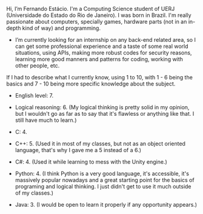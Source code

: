 Hi, I’m Fernando Estácio. I'm a Computing Science student of UERJ (Universidade do Estado do Rio de Janeiro). I was born in Brazil. 
I'm really passionate about computers, specially games, hardware parts (not in an in-depth kind of way) and programming.

- I’m currently looking for an internship on any back-end related area, so I can get some professional experience and a taste of
  some real world situations, using APIs, making more robust codes for security reasons, learning more good manners 
  and patterns for coding, working with other people, etc.

If I had to describe what I currently know, using 1 to 10, with 1 - 6 being the basics and 7 - 10 being more specific knowledge about the subject.

- English level: 7. 

- Logical reasoning: 6.
(My logical thinking is pretty solid in my opinion, but I wouldn't go as far as to say that it's flawless or anything like that. I still have much to learn.)

- C: 4.
- C++: 5. (Used it in most of my classes, but not as an object oriented language, that's why I gave me a 5 instead of a 6.)
- C#: 4. (Used it while learning to mess with the Unity engine.)

- Python: 4.
(I think Python is a very good language, it's accessible, it's massively popular nowadays and a great starting point for the basics 
of programing and logical thinking. I just didn't get to use it much outside of my classes.)

- Java: 3.
(I would be open to learn it properly if any opportunity appears.)

  

<!---
Festacio/Festacio is a ✨ special ✨ repository because its `README.md` (this file) appears on your GitHub profile.
You can click the Preview link to take a look at your changes.
--->
